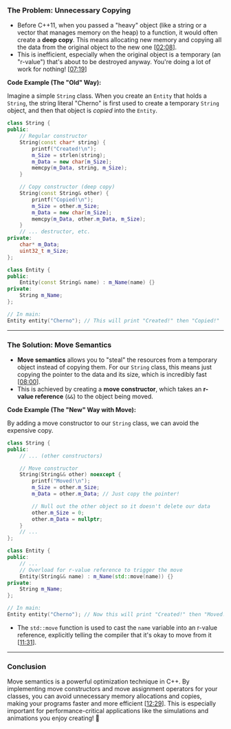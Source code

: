 ### The Problem: Unnecessary Copying

  * Before C++11, when you passed a "heavy" object (like a string or a vector that manages memory on the heap) to a function, it would often create a **deep copy**. This means allocating new memory and copying all the data from the original object to the new one \[[02:08](http://www.youtube.com/watch?v=ehMg6zvXuMY&t=128)\].
  * This is inefficient, especially when the original object is a temporary (an "r-value") that's about to be destroyed anyway. You're doing a lot of work for nothing\! \[[07:19](http://www.youtube.com/watch?v=ehMg6zvXuMY&t=439)\]

**Code Example (The "Old" Way):**

Imagine a simple `String` class. When you create an `Entity` that holds a `String`, the string literal "Cherno" is first used to create a temporary `String` object, and then that object is *copied* into the `Entity`.

```cpp
class String {
public:
    // Regular constructor
    String(const char* string) {
        printf("Created!\n");
        m_Size = strlen(string);
        m_Data = new char[m_Size];
        memcpy(m_Data, string, m_Size);
    }

    // Copy constructor (deep copy)
    String(const String& other) {
        printf("Copied!\n");
        m_Size = other.m_Size;
        m_Data = new char[m_Size];
        memcpy(m_Data, other.m_Data, m_Size);
    }
    // ... destructor, etc.
private:
    char* m_Data;
    uint32_t m_Size;
};

class Entity {
public:
    Entity(const String& name) : m_Name(name) {}
private:
    String m_Name;
};

// In main:
Entity entity("Cherno"); // This will print "Created!" then "Copied!"
```

-----

### The Solution: Move Semantics

  * **Move semantics** allows you to "steal" the resources from a temporary object instead of copying them. For our `String` class, this means just copying the pointer to the data and its size, which is incredibly fast \[[08:00](http://www.youtube.com/watch?v=ehMg6zvXuMY&t=480)\].
  * This is achieved by creating a **move constructor**, which takes an **r-value reference** (`&&`) to the object being moved.

**Code Example (The "New" Way with Move):**

By adding a move constructor to our `String` class, we can avoid the expensive copy.

```cpp
class String {
public:
    // ... (other constructors)

    // Move constructor
    String(String&& other) noexcept {
        printf("Moved!\n");
        m_Size = other.m_Size;
        m_Data = other.m_Data; // Just copy the pointer!

        // Null out the other object so it doesn't delete our data
        other.m_Size = 0;
        other.m_Data = nullptr;
    }
    // ...
};

class Entity {
public:
    // ...
    // Overload for r-value reference to trigger the move
    Entity(String&& name) : m_Name(std::move(name)) {}
private:
    String m_Name;
};

// In main:
Entity entity("Cherno"); // Now this will print "Created!" then "Moved!"
```

  * The `std::move` function is used to cast the `name` variable into an r-value reference, explicitly telling the compiler that it's okay to move from it \[[11:31](http://www.youtube.com/watch?v=ehMg6zvXuMY&t=691)\].

-----

### Conclusion

Move semantics is a powerful optimization technique in C++. By implementing move constructors and move assignment operators for your classes, you can avoid unnecessary memory allocations and copies, making your programs faster and more efficient \[[12:29](http://www.youtube.com/watch?v=ehMg6zvXuMY&t=749)\]. This is especially important for performance-critical applications like the simulations and animations you enjoy creating\! 🚀
